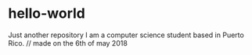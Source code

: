 # hello-world
Just another repository
I am a computer science student based in Puerto Rico. // made on the 6th of may 2018
